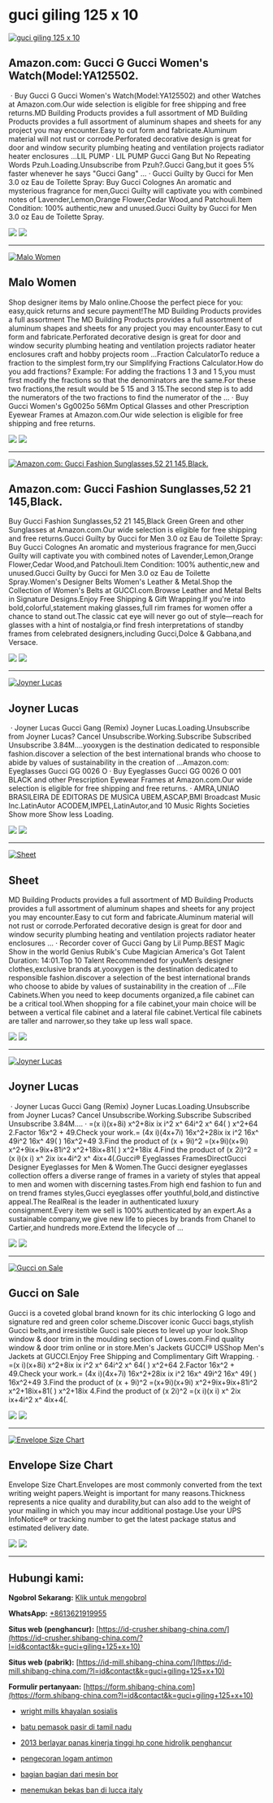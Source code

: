 # guci giling 125 x 10

<a href="https://swt.shibang-china.com/?l=id&img&k=guci+giling+125+x+10" target="_blank">![guci giling 125 x 10](http://static.shibang-china.com/all-800x300/66.jpg)</a>

## Amazon.com: Gucci G Gucci Women's Watch(Model:YA125502.
&nbsp;&#0183;&#32;Buy Gucci G Gucci Women's Watch(Model:YA125502) and other Watches at Amazon.com.Our wide selection is eligible for free shipping and free returns.MD Building Products provides a full assortment of MD Building Products provides a full assortment of aluminum shapes and sheets for any project you may encounter.Easy to cut form and fabricate.Aluminum material will not rust or corrode.Perforated decorative design is great for door and window security plumbing heating and ventilation projects radiator heater enclosures …LIL PUMP&nbsp;&#0183;&#32;LIL PUMP Gucci Gang But No Repeating Words Pzuh.Loading.Unsubscribe from Pzuh?.Gucci Gang,but it goes 5% faster whenever he says &quot;Gucci Gang&quot; …&nbsp;&#0183;&#32;Gucci Guilty by Gucci for Men 3.0 oz Eau de Toilette Spray: Buy Gucci Colognes An aromatic and mysterious fragrance for men,Gucci Guilty will captivate you with combined notes of Lavender,Lemon,Orange Flower,Cedar Wood,and Patchouli.Item Condition: 100% authentic,new and unused.Gucci Guilty by Gucci for Men 3.0 oz Eau de Toilette Spray.


<a href="https://whatsapp.shibangsoft.com/WhatsApp.php" target="_blank" title="WhatsApp">![](http://static.shibang-china.com/icon/whatsapp.png)</a> <a href="https://swt.shibang-china.com/?l=id&icon&k=guci+giling+125+x+10" target="_blank">![](http://static.shibang-china.com/icon/chat-id.png)</a>

---

<a href="https://swt.shibang-china.com/?l=id&img&k=guci+giling+125+x+10" target="_blank">![Malo Women](http://static.shibang-china.com/all-800x300/1488.jpg)</a>

## Malo Women
Shop designer items by Malo online.Choose the perfect piece for you: easy,quick returns and secure payment!The MD Building Products provides a full assortment The MD Building Products provides a full assortment of aluminum shapes and sheets for any project you may encounter.Easy to cut form and fabricate.Perforated decorative design is great for door and window security plumbing heating and ventilation projects radiator heater enclosures craft and hobby projects room …Fraction CalculatorTo reduce a fraction to the simplest form,try our Simplifying Fractions Calculator.How do you add fractions? Example: For adding the fractions 1 3 and 1 5,you must first modify the fractions so that the denominators are the same.For these two fractions,the result would be 5 15 and 3 15.The second step is to add the numerators of the two fractions to find the numerator of the …&nbsp;&#0183;&#32;Buy Gucci Women's Gg0025o 56Mm Optical Glasses and other Prescription Eyewear Frames at Amazon.com.Our wide selection is eligible for free shipping and free returns.


<a href="https://whatsapp.shibangsoft.com/WhatsApp.php" target="_blank" title="WhatsApp">![](http://static.shibang-china.com/icon/whatsapp.png)</a> <a href="https://swt.shibang-china.com/?l=id&icon&k=guci+giling+125+x+10" target="_blank">![](http://static.shibang-china.com/icon/chat-id.png)</a>

---

<a href="https://swt.shibang-china.com/?l=id&img&k=guci+giling+125+x+10" target="_blank">![Amazon.com: Gucci Fashion Sunglasses,52 21 145,Black.](http://static.shibang-china.com/all-800x300/455.jpg)</a>

## Amazon.com: Gucci Fashion Sunglasses,52 21 145,Black.
Buy Gucci Fashion Sunglasses,52 21 145,Black Green Green and other Sunglasses at Amazon.com.Our wide selection is eligible for free shipping and free returns.Gucci Guilty by Gucci for Men 3.0 oz Eau de Toilette Spray: Buy Gucci Colognes An aromatic and mysterious fragrance for men,Gucci Guilty will captivate you with combined notes of Lavender,Lemon,Orange Flower,Cedar Wood,and Patchouli.Item Condition: 100% authentic,new and unused.Gucci Guilty by Gucci for Men 3.0 oz Eau de Toilette Spray.Women's Designer Belts Women's Leather &amp; Metal.Shop the Collection of Women's Belts at GUCCI.com.Browse Leather and Metal Belts in Signature Designs.Enjoy Free Shipping &amp; Gift Wrapping.If you're into bold,colorful,statement making glasses,full rim frames for women offer a chance to stand out.The classic cat eye will never go out of style—reach for glasses with a hint of nostalgia,or find fresh interpretations of standby frames from celebrated designers,including Gucci,Dolce &amp; Gabbana,and Versace.


<a href="https://whatsapp.shibangsoft.com/WhatsApp.php" target="_blank" title="WhatsApp">![](http://static.shibang-china.com/icon/whatsapp.png)</a> <a href="https://swt.shibang-china.com/?l=id&icon&k=guci+giling+125+x+10" target="_blank">![](http://static.shibang-china.com/icon/chat-id.png)</a>

---

<a href="https://swt.shibang-china.com/?l=id&img&k=guci+giling+125+x+10" target="_blank">![Joyner Lucas](http://static.shibang-china.com/all-800x300/554.jpg)</a>

## Joyner Lucas
&nbsp;&#0183;&#32;Joyner Lucas Gucci Gang (Remix) Joyner Lucas.Loading.Unsubscribe from Joyner Lucas? Cancel Unsubscribe.Working.Subscribe Subscribed Unsubscribe 3.84M.…yooxygen is the destination dedicated to responsible fashion.discover a selection of the best international brands who choose to abide by values of sustainability in the creation of …Amazon.com: Eyeglasses Gucci GG 0026 O&nbsp;&#0183;&#32;Buy Eyeglasses Gucci GG 0026 O 001 BLACK and other Prescription Eyewear Frames at Amazon.com.Our wide selection is eligible for free shipping and free returns.&nbsp;&#0183;&#32;AMRA,UNIAO BRASILEIRA DE EDITORAS DE MUSICA UBEM,ASCAP,BMI Broadcast Music Inc.LatinAutor ACODEM,IMPEL,LatinAutor,and 10 Music Rights Societies Show more Show less Loading.


<a href="https://whatsapp.shibangsoft.com/WhatsApp.php" target="_blank" title="WhatsApp">![](http://static.shibang-china.com/icon/whatsapp.png)</a> <a href="https://swt.shibang-china.com/?l=id&icon&k=guci+giling+125+x+10" target="_blank">![](http://static.shibang-china.com/icon/chat-id.png)</a>

---

<a href="https://swt.shibang-china.com/?l=id&img&k=guci+giling+125+x+10" target="_blank">![Sheet](http://static.shibang-china.com/all-800x300/1159.jpg)</a>

## Sheet
MD Building Products provides a full assortment of MD Building Products provides a full assortment of aluminum shapes and sheets for any project you may encounter.Easy to cut form and fabricate.Aluminum material will not rust or corrode.Perforated decorative design is great for door and window security plumbing heating and ventilation projects radiator heater enclosures …&nbsp;&#0183;&#32;Recorder cover of Gucci Gang by Lil Pump.BEST Magic Show in the world Genius Rubik's Cube Magician America's Got Talent Duration: 14:01.Top 10 Talent Recommended for youMen’s designer clothes,exclusive brands at.yooxygen is the destination dedicated to responsible fashion.discover a selection of the best international brands who choose to abide by values of sustainability in the creation of …File Cabinets.When you need to keep documents organized,a file cabinet can be a critical tool.When shopping for a file cabinet,your main choice will be between a vertical file cabinet and a lateral file cabinet.Vertical file cabinets are taller and narrower,so they take up less wall space.


<a href="https://whatsapp.shibangsoft.com/WhatsApp.php" target="_blank" title="WhatsApp">![](http://static.shibang-china.com/icon/whatsapp.png)</a> <a href="https://swt.shibang-china.com/?l=id&icon&k=guci+giling+125+x+10" target="_blank">![](http://static.shibang-china.com/icon/chat-id.png)</a>

---

<a href="https://swt.shibang-china.com/?l=id&img&k=guci+giling+125+x+10" target="_blank">![Joyner Lucas](http://static.shibang-china.com/all-800x300/204.jpg)</a>

## Joyner Lucas
&nbsp;&#0183;&#32;Joyner Lucas Gucci Gang (Remix) Joyner Lucas.Loading.Unsubscribe from Joyner Lucas? Cancel Unsubscribe.Working.Subscribe Subscribed Unsubscribe 3.84M.…&nbsp;&#0183;&#32;=(x i)(x+8i) x^2+8ix ix i^2 x^ 64i^2 x^ 64( ) x^2+64 2.Factor 16x^2 + 49.Check your work.= (4x i)(4x+7i) 16x^2+28ix ix i^2 16x^ 49i^2 16x^ 49( ) 16x^2+49 3.Find the product of (x + 9i)^2 =(x+9i)(x+9i) x^2+9ix+9ix+81i^2 x^2+18ix+81( ) x^2+18ix 4.Find the product of (x 2i)^2 =(x i)(x i) x^ 2ix ix+4i^2 x^ 4ix+4(.Gucci&#174; Eyeglasses FramesDirectGucci Designer Eyeglasses for Men &amp; Women.The Gucci designer eyeglasses collection offers a diverse range of frames in a variety of styles that appeal to men and women with discerning tastes.From high end fashion to fun and on trend frames styles,Gucci eyeglasses offer youthful,bold,and distinctive appeal.The RealReal is the leader in authenticated luxury consignment.Every item we sell is 100% authenticated by an expert.As a sustainable company,we give new life to pieces by brands from Chanel to Cartier,and hundreds more.Extend the lifecycle of …


<a href="https://whatsapp.shibangsoft.com/WhatsApp.php" target="_blank" title="WhatsApp">![](http://static.shibang-china.com/icon/whatsapp.png)</a> <a href="https://swt.shibang-china.com/?l=id&icon&k=guci+giling+125+x+10" target="_blank">![](http://static.shibang-china.com/icon/chat-id.png)</a>

---

<a href="https://swt.shibang-china.com/?l=id&img&k=guci+giling+125+x+10" target="_blank">![Gucci on Sale](http://static.shibang-china.com/all-800x300/162.jpg)</a>

## Gucci on Sale
Gucci is a coveted global brand known for its chic interlocking G logo and signature red and green color scheme.Discover iconic Gucci bags,stylish Gucci belts,and irresistible Gucci sale pieces to level up your look.Shop window &amp; door trim in the moulding section of Lowes.com.Find quality window &amp; door trim online or in store.Men's Jackets GUCCI&#174; USShop Men's Jackets at GUCCI.Enjoy Free Shipping and Complimentary Gift Wrapping.&nbsp;&#0183;&#32;=(x i)(x+8i) x^2+8ix ix i^2 x^ 64i^2 x^ 64( ) x^2+64 2.Factor 16x^2 + 49.Check your work.= (4x i)(4x+7i) 16x^2+28ix ix i^2 16x^ 49i^2 16x^ 49( ) 16x^2+49 3.Find the product of (x + 9i)^2 =(x+9i)(x+9i) x^2+9ix+9ix+81i^2 x^2+18ix+81( ) x^2+18ix 4.Find the product of (x 2i)^2 =(x i)(x i) x^ 2ix ix+4i^2 x^ 4ix+4(.


<a href="https://whatsapp.shibangsoft.com/WhatsApp.php" target="_blank" title="WhatsApp">![](http://static.shibang-china.com/icon/whatsapp.png)</a> <a href="https://swt.shibang-china.com/?l=id&icon&k=guci+giling+125+x+10" target="_blank">![](http://static.shibang-china.com/icon/chat-id.png)</a>

---

<a href="https://swt.shibang-china.com/?l=id&img&k=guci+giling+125+x+10" target="_blank">![Envelope Size Chart](http://static.shibang-china.com/all-800x300/107.jpg)</a>

## Envelope Size Chart
Envelope Size Chart.Envelopes are most commonly converted from the text writing weight papers.Weight is important for many reasons.Thickness represents a nice quality and durability,but can also add to the weight of your mailing in which you may incur additional postage.Use your UPS InfoNotice&#174; or tracking number to get the latest package status and estimated delivery date.

<a href="https://whatsapp.shibangsoft.com/WhatsApp.php" target="_blank" title="WhatsApp">![](http://static.shibang-china.com/icon/whatsapp.png)</a> <a href="https://swt.shibang-china.com/?l=id&icon&k=guci+giling+125+x+10" target="_blank">![](http://static.shibang-china.com/icon/chat-id.png)</a>

---
## Hubungi kami:

**Ngobrol Sekarang:** [Klik untuk mengobrol](https://swt.shibang-china.com?l=id&contact&k=guci+giling+125+x+10)

**WhatsApp:**  [+8613621919955](https://whatsapp.shibangsoft.com/WhatsApp.php)

**Situs web (penghancur):** [https://id-crusher.shibang-china.com/](https://id-crusher.shibang-china.com/?l=id&contact&k=guci+giling+125+x+10)

**Situs web (pabrik):** [https://id-mill.shibang-china.com/](https://id-mill.shibang-china.com/?l=id&contact&k=guci+giling+125+x+10)

**Formulir pertanyaan:** [https://form.shibang-china.com](https://form.shibang-china.com?l=id&contact&k=guci+giling+125+x+10)

* [wright mills khayalan sosialis](../50/wright%20mills%20khayalan%20sosialis.md)

* [batu pemasok pasir di tamil nadu](../45/batu%20pemasok%20pasir%20di%20tamil%20nadu.md)

* [2013 berlayar panas kinerja tinggi hp cone hidrolik penghancur](../45/2013%20berlayar%20panas%20kinerja%20tinggi%20hp%20cone%20hidrolik%20penghancur.md)

* [pengecoran logam antimon](../43/pengecoran%20logam%20antimon.md)

* [bagian bagian dari mesin bor](../42/bagian%20bagian%20dari%20mesin%20bor.md)

* [menemukan bekas ban di lucca italy](../45/menemukan%20bekas%20ban%20di%20lucca%20italy.md)